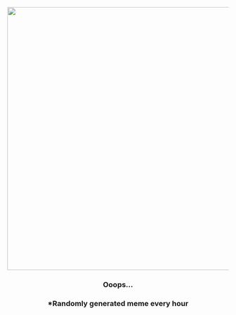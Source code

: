 <p align="center">
        <img src="https://i.redd.it/tkujdheexpp81.jpg" width="600" height="600">
        </p>
        <h3 align="center">Ooops...</h3>
        <h3 align="center">*Randomly generated meme every hour</h3>
    